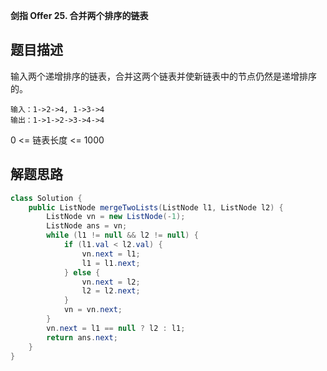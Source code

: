 **剑指 Offer 25. 合并两个排序的链表**

## 题目描述

输入两个递增排序的链表，合并这两个链表并使新链表中的节点仍然是递增排序的。

```
输入：1->2->4, 1->3->4
输出：1->1->2->3->4->4
```

0 <= 链表长度 <= 1000

## 解题思路

```java
class Solution {
    public ListNode mergeTwoLists(ListNode l1, ListNode l2) {
        ListNode vn = new ListNode(-1);
        ListNode ans = vn;
        while (l1 != null && l2 != null) {
            if (l1.val < l2.val) {
                vn.next = l1;
                l1 = l1.next;
            } else {
                vn.next = l2;
                l2 = l2.next;
            }
            vn = vn.next;
        }
        vn.next = l1 == null ? l2 : l1;
        return ans.next;
    }
}
```